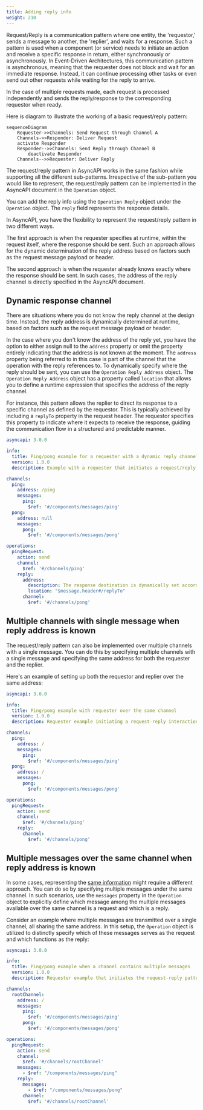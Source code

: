 ```yaml
---
title: Adding reply info
weight: 210
---
```


Request/Reply is a communication pattern where one entity, the 'requestor,' sends a message to another, the 'replier', and waits for a response. Such a pattern is used when a component (or service) needs to initiate an action and receive a specific response in return, either synchronously or asynchronously. In Event-Driven Architectures, this communication pattern is asynchronous, meaning that the requester does not block and wait for an immediate response. Instead, it can continue processing other tasks or even send out other requests while waiting for the reply to arrive. 

In the case of multiple requests made, each request is processed independently and sends the reply/response to the corresponding requestor when ready.

Here is diagram to illustrate the working of a basic request/reply pattern:
```mermaid
sequenceDiagram
    Requester->>Channels: Send Request through Channel A
    Channels->>Responder: Deliver Request
    activate Responder
    Responder-->>Channels: Send Reply through Channel B
        deactivate Responder
    Channels-->>Requester: Deliver Reply
```

The request/reply pattern in AsyncAPI works in the same fashion while supporting all the different sub-patterns. Irrespective of the sub-pattern you would like to represent, the request/reply pattern can be implemented in the AsyncAPI document in the `Operation` object.

You can add the reply info using the `Operation Reply` object under the `Operation` object. The `reply` field represents the response details.

In AsyncAPI, you have the flexibility to represent the request/reply pattern in two different ways.

The first approach is when the requester specifies at runtime, within the request itself, where the response should be sent. Such an approach allows for the dynamic determination of the reply address based on factors such as the request message payload or header.

The second approach is when the requester already knows exactly where the response should be sent. In such cases, the address of the reply channel is directly specified in the AsyncAPI document.

## Dynamic response channel

There are situations where you do not know the reply channel at the design time. Instead, the reply address is dynamically determined at runtime, based on factors such as the request message payload or header. 

In the case where you don't know the address of the reply yet, you have the option to either assign null to the `address` property or omit the property entirely indicating that the address is not known at the moment. The `address` property being referred to in this case is part of the channel that the operation with the reply references to. To dynamically specify where the reply should be sent, you can use the `Operation Reply Address` object. The `Operation Reply Address` object has a property called `location` that allows you to define a runtime expression that specifies the address of the reply channel. 

For instance, this pattern allows the replier to direct its response to a specific channel as defined by the requestor. This is typically achieved by including a `replyTo` property in the request header. The requestor specifies this property to indicate where it expects to receive the response, guiding the communication flow in a structured and predictable manner.

```yml
asyncapi: 3.0.0

info:
  title: Ping/pong example for a requester with a dynamic reply channel
  version: 1.0.0
  description: Example with a requester that initiates a request/reply interaction, with the response directed to the destination specified in the request's `replyTo` header.

channels:
  ping:
    address: /ping
    messages:
      ping:
        $ref: '#/components/messages/ping'
  pong:
    address: null
    messages:
      pong:
        $ref: '#/components/messages/pong'

operations:
  pingRequest:
    action: send
    channel: 
      $ref: '#/channels/ping'
    reply:
      address:
        description: The response destination is dynamically set according to the `replyTo` field in the request header
        location: "$message.header#/replyTo"
      channel: 
        $ref: '#/channels/pong'
```

## Multiple channels with single message when reply address is known

The request/reply pattern can also be implemented over multiple channels with a single message. You can do this by specifying multiple channels with a single message and specifying the same address for both the requester and the replier.

Here's an example of setting up both the requestor and replier over the same address:
```yml
asyncapi: 3.0.0

info:
  title: Ping/pong example with requester over the same channel
  version: 1.0.0
  description: Requester example initiating a request-reply interaction, utilizing the same channel for both sending the request and receiving the reply.

channels:
  ping:
    address: /
    messages:
      ping:
        $ref: '#/components/messages/ping'
  pong:
    address: /
    messages:
      pong:
        $ref: '#/components/messages/pong'

operations:
  pingRequest:
    action: send
    channel: 
      $ref: '#/channels/ping'
    reply:
      channel: 
        $ref: '#/channels/pong'
```

## Multiple messages over the same channel when reply address is known

In some cases, representing the [same information](#multiple-channels-with-single-message) might require a different approach. You can do so by specifying multiple messages under the same channel. In such scenarios, use the `messages` property in the `Operation` object to explicitly define which message among the multiple messages available over the same channel is a request and which is a reply.  

Consider an example where multiple messages are transmitted over a single channel, all sharing the same address. In this setup, the `Operation` object is utilized to distinctly specify which of these messages serves as the request and which functions as the reply:
```yml
asyncapi: 3.0.0

info:
  title: Ping/pong example when a channel contains multiple messages
  version: 1.0.0
  description: Requester example that initiates the request-reply pattern within a root channel that contains multiple messages

channels:
  rootChannel:
    address: /
    messages:
      ping:
        $ref: '#/components/messages/ping'
      pong:
        $ref: '#/components/messages/pong'

operations:
  pingRequest:
    action: send
    channel: 
      $ref: '#/channels/rootChannel'
    messages:
      - $ref: "/components/messages/ping"
    reply:
      messages:
        - $ref: "/components/messages/pong"
      channel: 
        $ref: '#/channels/rootChannel'
```
